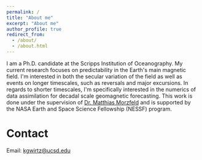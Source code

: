 ```yaml
---
permalink: /
title: "About me"
excerpt: "About me"
author_profile: true
redirect_from: 
  - /about/
  - /about.html
---
```


I am a Ph.D. candidate at the Scripps Institution of Oceanography. My current research focuses on predictability in the Earth's main magnetic field. I'm interested in both the secular variation of the field as well as events on longer timescales, such as reversals and major excursions. In regards to shorter timescales, I'm specifically interested in the numerics of data assimilation for decadal scale geomagnetic forecasting. This work is done under the supervision of [Dr. Matthias Morzfeld](https://igppweb.ucsd.edu/~mmorzfeld/) and is supported by the NASA Earth and Space Science Fellowship (NESSF) program. 

Contact
======

Email: kgwirtz@ucsd.edu
